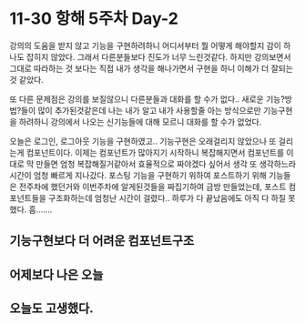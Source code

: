 # 11-30 항해 5주차 Day-2

강의의 도움을 받지 않고 기능을 구현하려하니 어디서부터 뭘 어떻게 해야할지 감이 하나도 잡히지 않았다.
그래서 다른분들보다 진도가 너무 느린것같다. 하지만 강의보면서 그대로 따라하는 것 보다는 직접 내가 생각을 해나가면서 구현을 하니
이해가 더 잘되는것 같았다.

또 다른 문제점은 강의를 보질않으니 다른분들과 대화를 할 수가 없다.. 새로운 기능?방법?들이 많이 추가된것같은데 나는 내가 알고 내가 사용할줄 아는 방식으로만 기능구현을 하려하니 강의에서 나오는 신기능들에 대해 모르니 대화를 할 수가 없었다.

오늘은 로그인, 로그아웃 기능을 구현하였고.. 기능구현은 오래걸리지 않았으나 또 걸리는게 컴포넌트이다. 이제는 컴포넌트가 많아지기 시작하니 복잡해지면서 컴포넌트를 이대로 막 만들면 엄청 복잡해질거같아서 효율적으로 짜야겠다 싶어서 생각 또 생각하느라 시간이 엄청 빠르게 지나갔다. 포스팅 기능을 구현하기 위하여 포스트하기 위해 기능들은 전주차에 했던거와 이번주차에 알게된것들을 짜집기하여 금방 만들었는데, 포스트 컴포넌트들을 구조화하는데 엄청난 시간이 걸렸다.. 하루가 다 끝났음에도 아직 다 하질 못했다. 흠.......

## 기능구현보다 더 어려운 컴포넌트구조

## 어제보다 나은 오늘

## 오늘도 고생했다.
